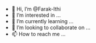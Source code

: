 - 👋 Hi, I’m @Farak-Ithi
- 👀 I’m interested in ...
- 🌱 I’m currently learning ...
- 💞️ I’m looking to collaborate on ...
- 📫 How to reach me ...

<!---
Farak-Ithi/Farak-Ithi is a ✨ special ✨ repository because its `README.md` (this file) appears on your GitHub profile.
You can click the Preview link to take a look at your changes.
--->
